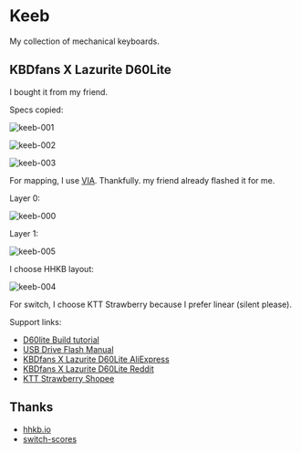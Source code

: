 # Keeb

My collection of mechanical keyboards.

## KBDfans X Lazurite D60Lite

I bought it from my friend.

Specs copied:

![keeb-001](https://raw.githubusercontent.com/haunt98/posts-images/main/keeb-001.webp)

![keeb-002](https://raw.githubusercontent.com/haunt98/posts-images/main/keeb-002.webp)

![keeb-003](https://raw.githubusercontent.com/haunt98/posts-images/main/keeb-003.webp)

For mapping, I use [VIA](https://www.caniusevia.com/).
Thankfully. my friend already flashed it for me.

Layer 0:

![keeb-000](https://raw.githubusercontent.com/haunt98/posts-images/main/keeb-000.png)

Layer 1:

![keeb-005](https://raw.githubusercontent.com/haunt98/posts-images/main/keeb-005.png)

I choose HHKB layout:

![keeb-004](https://raw.githubusercontent.com/haunt98/posts-images/main/keeb-004.png)

For switch, I choose KTT Strawberry because I prefer linear (silent please).

Support links:

- [D60lite Build tutorial](https://shimo.im/docs/tD99za9fJ1ssKD0d/read?spm=a2g0o.detail.1000023.14.6b3a4225JXRu2l)
- [USB Drive Flash Manual](https://docs.google.com/document/d/111qx6Qec4JqtIhWaZlMND-VuRnFtn9a-gJaHN8fsL7M/edit)
- [KBDfans X Lazurite D60Lite AliExpress](https://vi.aliexpress.com/item/1005004546350713.html?gatewayAdapt=glo2vnm)
- [KBDfans X Lazurite D60Lite Reddit](https://www.reddit.com/r/mechmarket/comments/n6zhf6/gb_kbdfans_x_gmk_lazurite_d60lite)
- [KTT Strawberry Shopee](https://shopee.vn/KTT-Strawberry-5-PIN-Switch-KTT-D%C3%A2u-b%E1%BA%A3n-m%E1%BB%9Bi-5-ch%C3%A2n-d%C3%B9ng-cho-b%C3%A0n-ph%C3%ADm-c%C6%A1-i.234040784.12331243715)

## Thanks

- [hhkb.io](https://hhkb.io/)
- [switch-scores](https://github.com/ThereminGoat/switch-scores)
